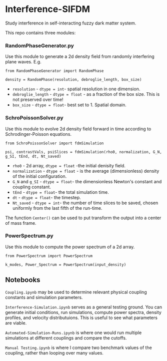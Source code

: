 # Interference-SIFDM
Study interference in self-interacting fuzzy dark matter system. 

This repo contains three modules:

### RandomPhaseGenerator.py 
Use this module to generate a 2d density field from randomly interfering plane waves. E.g.

```
from RandomPhaseGenerator import RandomPhase

density = RandomPhase(resolution, debroglie_length, box_size)
```
* `resolution` - `dtype = int`- spatial resolution in one dimension.
* `debroglie_length` - `dtype = float` - as a fraction of the box size. This is not preserved over time!
* `box_size` - `dtype = float`- best set to 1. Spatial domain.

### SchroPoissonSolver.py
Use this module to evolve 2d density field forward in time according to Schrodinger-Poisson equations. 

```
from SchroPoissonSolver import fdmSimulation

psi, contrastVals, psiSlices = fdmSimulation(rho0, normalization, G_N, g_SI, tEnd, dt, Nt_saved)
```
* `rho0` - 2d array, `dtype = float` -the initial denisity field.
* `normalization` - `dtype = float` - is the average (dimensionless) density of the initial configuration.
* `G_N` and `g_SI` - `dtype = float`- the dimensionless Newton's constant and coupling constant.
* `tEnd` - `dtype = float`- the total simulation time.
* `dt` - `dtype = float`- the timestep.
* `Nt_saved` - `dtype = int`- the number of time slices to be saved, chosen uniformly from the last fifth of the run-time.

The function `Center()` can be used to put transform the output into a center of mass frame.

### PowerSpectrum.py
Use this module to compute the power spectrum of a 2d array.

```
from PowerSpectrum import PowerSpectrum

k_modes, Power_Spectrum = PowerSpectrum(input_density)
```
## Notebooks
`Coupling.ipynb` may be used to determine relevant physical coupling constants and simulation parameters.

`Interference-Simulation.ipynb` serves as a general testing ground. You can generate initial conditions, run simulations, compute power spectra, density profiles, and velocity distributuions. This is useful to see what parameters are viable.

`Automated-Simulation-Runs.ipynb` is where one would run multiple simulations at different couplings and compare the cutoffs.

`Manual Testing.ipynb` is where I compare two benchmark values of the coupling, rather than looping over many values.
